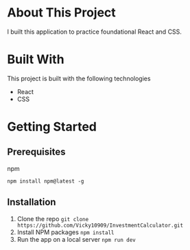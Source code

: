 # About This Project
I built this application to practice foundational React and CSS.


# Built With
This project is built with the following technologies 
- React
- CSS



# Getting Started

## Prerequisites

npm

`npm install npm@latest -g`

## Installation

1. Clone the repo
    `git clone https://github.com/Vicky10909/InvestmentCalculator.git`
2. Install NPM packages
   `npm install`
3. Run the app on a local server
   `npm run dev`


